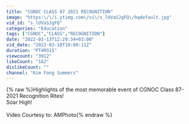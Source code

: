 ```yaml
---
title: "CGNOC CLASS 87 2021 RECOGNITION"
image: "https:\/\/i.ytimg.com\/vi\/s_lUVaSJgFQ\/hqdefault.jpg"
vid_id: "s_lUVaSJgFQ"
categories: "Education"
tags: ["CGNOC","CLASS","RECOGNITION"]
date: "2022-03-13T12:29:34+03:00"
vid_date: "2022-03-10T10:00:11Z"
duration: "PT4M31S"
viewcount: "3912"
likeCount: "162"
dislikeCount: ""
channel: "Kim Fong Summers"
---
```

{% raw %}Highlights of the most memorable event of CGNOC Class 87-2021 Recognition Rites!<br />Soar High!<br /><br />Video Courtesy to: AMPhoto{% endraw %}
